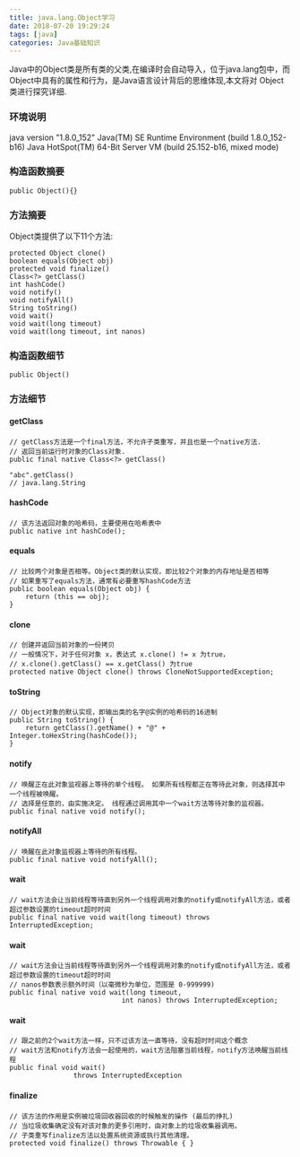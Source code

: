 ```yaml
---
title: java.lang.Object学习
date: 2018-07-20 19:29:24
tags: [java]
categories: Java基础知识
---
```


Java中的Object类是所有类的父类,在编译时会自动导入，位于java.lang包中，而Object中具有的属性和行为，是Java语言设计背后的思维体现,本文将对 Object 类进行探究详细.

<!-- more -->

### 环境说明
java version "1.8.0_152"
Java(TM) SE Runtime Environment (build 1.8.0_152-b16)
Java HotSpot(TM) 64-Bit Server VM (build 25.152-b16, mixed mode)

### 构造函数摘要
```
public Object(){}
```

### 方法摘要
Object类提供了以下11个方法:
```
protected Object clone()
boolean equals(Object obj)
protected void finalize()
Class<?> getClass()
int hashCode()
void notify()
void notifyAll()
String toString()
void wait()
void wait(long timeout)
void wait(long timeout, int nanos)
```

### 构造函数细节
```
public Object()
```

### 方法细节
#### getClass
```
// getClass方法是一个final方法，不允许子类重写，并且也是一个native方法.
// 返回当前运行时对象的Class对象.
public final native Class<?> getClass()

"abc".getClass()
// java.lang.String
```

#### hashCode
```
// 该方法返回对象的哈希码，主要使用在哈希表中
public native int hashCode();
```

#### equals
```
// 比较两个对象是否相等。Object类的默认实现，即比较2个对象的内存地址是否相等
// 如果重写了equals方法，通常有必要重写hashCode方法
public boolean equals(Object obj) {
    return (this == obj);
}
```

#### clone
```
// 创建并返回当前对象的一份拷贝
// 一般情况下，对于任何对象 x，表达式 x.clone() != x 为true，
// x.clone().getClass() == x.getClass() 为true
protected native Object clone() throws CloneNotSupportedException;
```

#### toString
```
// Object对象的默认实现，即输出类的名字@实例的哈希码的16进制
public String toString() {
    return getClass().getName() + "@" + Integer.toHexString(hashCode());
}
```

#### notify
```
// 唤醒正在此对象监视器上等待的单个线程。 如果所有线程都正在等待此对象，则选择其中一个线程被唤醒。 
// 选择是任意的，由实施决定。 线程通过调用其中一个wait方法等待对象的监视器。
public final native void notify();
```

#### notifyAll
```
// 唤醒在此对象监视器上等待的所有线程。
public final native void notifyAll();
```

#### wait
```
// wait方法会让当前线程等待直到另外一个线程调用对象的notify或notifyAll方法，或者超过参数设置的timeout超时时间
public final native void wait(long timeout) throws InterruptedException;
```

#### wait
```
// wait方法会让当前线程等待直到另外一个线程调用对象的notify或notifyAll方法，或者超过参数设置的timeout超时时间
// nanos参数表示额外时间（以毫微秒为单位，范围是 0-999999)
public final native void wait(long timeout,
                            int nanos) throws InterruptedException;
```

#### wait
```
// 跟之前的2个wait方法一样，只不过该方法一直等待，没有超时时间这个概念
// wait方法和notify方法会一起使用的，wait方法阻塞当前线程，notify方法唤醒当前线程
public final void wait()
                throws InterruptedException
```

#### finalize
```
// 该方法的作用是实例被垃圾回收器回收的时候触发的操作 (最后的挣扎)
// 当垃圾收集确定没有对该对象的更多引用时，由对象上的垃圾收集器调用。 
// 子类重写finalize方法以处置系统资源或执行其他清理。
protected void finalize() throws Throwable { }
```
